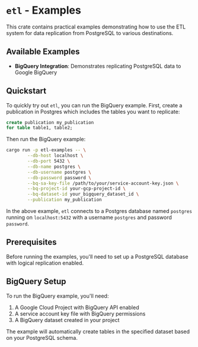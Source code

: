 # `etl` - Examples

This crate contains practical examples demonstrating how to use the ETL system for data replication from PostgreSQL to various destinations.

## Available Examples

- **BigQuery Integration**: Demonstrates replicating PostgreSQL data to Google BigQuery

## Quickstart

To quickly try out `etl`, you can run the BigQuery example. First, create a publication in Postgres which includes the tables you want to replicate:

```sql
create publication my_publication
for table table1, table2;
```

Then run the BigQuery example:

```bash
cargo run -p etl-examples -- \
        --db-host localhost \
        --db-port 5432 \
        --db-name postgres \
        --db-username postgres \
        --db-password password \
        --bq-sa-key-file /path/to/your/service-account-key.json \
        --bq-project-id your-gcp-project-id \
        --bq-dataset-id your_bigquery_dataset_id \
        --publication my_publication
```

In the above example, `etl` connects to a Postgres database named `postgres` running on `localhost:5432` with a username `postgres` and password `password`.

## Prerequisites

Before running the examples, you'll need to set up a PostgreSQL database with logical replication enabled.

## BigQuery Setup

To run the BigQuery example, you'll need:

1. A Google Cloud Project with BigQuery API enabled
2. A service account key file with BigQuery permissions
3. A BigQuery dataset created in your project

The example will automatically create tables in the specified dataset based on your PostgreSQL schema.